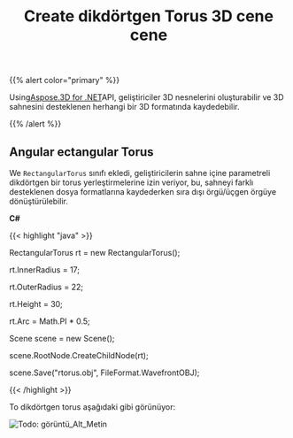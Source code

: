 ﻿---
title: Create dikdörtgen Torus 3D cene cene
type: docs
weight: 50
url: /tr/net/create-rectangular-torus-in-3d-scene/
description: Using Aspose.3D for .NET API, geliştiriciler 3D nesnelerini oluşturabilir ve sonra 076. 481 formatındaki herhangi bir şekilde 076. 481 sahnesini kaydedebilir.
---
{{% alert color="primary" %}} 

Using[Aspose.3D for .NET](https://products.aspose.com/3d/net/)API, geliştiriciler 3D nesnelerini oluşturabilir ve 3D sahnesini desteklenen herhangi bir 3D formatında kaydedebilir.

{{% /alert %}} 
## **Angular ectangular Torus**
We `RectangularTorus` sınıfı ekledi, geliştiricilerin sahne içine parametreli dikdörtgen bir torus yerleştirmelerine izin veriyor, bu, sahneyi farklı desteklenen dosya formatlarına kaydederken sıra dışı örgü/üçgen örgüye dönüştürülebilir.

**C#**

{{< highlight "java" >}}

 RectangularTorus rt = new RectangularTorus();

rt.InnerRadius = 17;

rt.OuterRadius = 22;

rt.Height = 30;

rt.Arc = Math.PI * 0.5;

Scene scene = new Scene();

scene.RootNode.CreateChildNode(rt);

scene.Save("rtorus.obj", FileFormat.WavefrontOBJ);

{{< /highlight >}}

To dikdörtgen torus aşağıdaki gibi görünüyor:

![Todo: görüntü_Alt_Metin](create-rectangular-torus-in-3d-scene_1.png)
